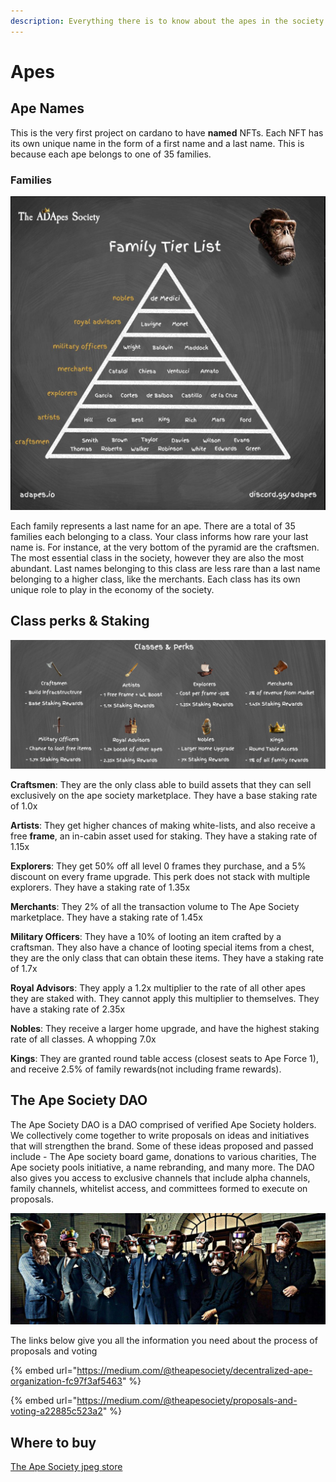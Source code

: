 ```yaml
---
description: Everything there is to know about the apes in the society
---
```


# Apes

## Ape Names

This is the very first project on cardano to have **named** NFTs. Each NFT has its own unique name in the form of a first name and a last name. This is because each ape belongs to one of 35 families.&#x20;

### Families

![Ape Pyramid](../../.gitbook/assets/families.png)

Each family represents a last name for an ape. There are a total of 35 families each belonging to a class. Your class informs how rare your last name is. For instance, at the very bottom of the pyramid are the craftsmen. The most essential class in the society, however they are also the most abundant. Last names belonging to this class are less rare than a last name belonging to a higher class, like the merchants. Each class has its own unique role to play in the economy of the society.&#x20;

## Class perks & Staking&#x20;

![Classes & Perks](<../../.gitbook/assets/class & perks.png>)

**Craftsmen**: They are the only class able to build assets that they can sell exclusively on the ape society marketplace. They have a base staking rate of 1.0x

**Artists**: They get higher chances of making white-lists, and also receive a free **frame**, an in-cabin asset used for staking. They have a staking rate of 1.15x

**Explorers**: They get 50% off all level 0 frames they purchase, and a 5% discount on every frame upgrade. This perk does not stack with multiple explorers. They have a staking rate of 1.35x

**Merchants**: They 2% of all the transaction volume to The Ape Society marketplace. They have a staking rate of 1.45x

**Military Officers**: They have a 10% of looting an item crafted by a craftsman. They also have a chance of looting special items from a chest, they are the only class that can obtain these items. They have a staking rate of 1.7x

**Royal Advisors**: They apply a 1.2x multiplier to the rate of all other apes they are staked with. They cannot apply this multiplier to themselves. They have a staking rate of 2.35x

**Nobles**: They receive a larger home upgrade, and have the highest staking rate of all classes. A whopping 7.0x

**Kings**: They are granted round table access (closest seats to Ape Force 1), and receive 2.5% of family rewards(not including frame rewards).&#x20;

## The Ape Society DAO

The Ape Society DAO is a DAO comprised of verified Ape Society holders. We collectively come together to write proposals on ideas and initiatives that will strengthen the brand. Some of these ideas proposed and passed include - The Ape society board game, donations to various charities, The Ape society pools initiative, a name rebranding, and many more. The DAO also gives you access to exclusive channels that include alpha channels, family channels, whitelist access, and committees formed to execute on proposals.&#x20;

![Ape DAO](../../.gitbook/assets/DAO.png)

The links below give you all the information you need about the process of proposals and voting

{% embed url="https://medium.com/@theapesociety/decentralized-ape-organization-fc97f3af5463" %}

{% embed url="https://medium.com/@theapesociety/proposals-and-voting-a22885c523a2" %}

## Where to buy

[The Ape Society jpeg store](https://www.jpg.store/collection/theapesociety)
